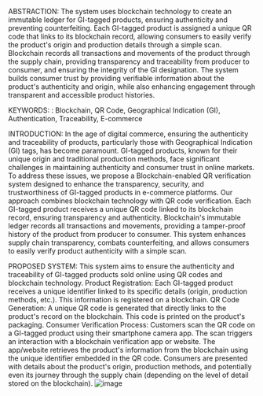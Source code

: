 ABSTRACTION:
The system uses blockchain technology to create an immutable ledger for GI-tagged products, ensuring authenticity and preventing counterfeiting.
Each GI-tagged product is assigned a unique QR code that links to its blockchain record, allowing consumers to easily verify the product's origin and production details through a simple scan.
Blockchain records all transactions and movements of the product through the supply chain, providing transparency and traceability from producer to consumer, and ensuring the integrity of the GI designation.
The system builds consumer trust by providing verifiable information about the product's authenticity and origin, while also enhancing engagement through transparent and accessible product histories.

KEYWORDS: : Blockchain, QR Code, Geographical Indication (GI), Authentication, Traceability, E-commerce

INTRODUCTION:
In the age of digital commerce, ensuring the authenticity and traceability of products, particularly those with Geographical Indication (GI) tags, has become paramount. 
GI-tagged products, known for their unique origin and traditional production methods, face significant challenges in maintaining authenticity and consumer trust in online markets. 
To address these issues, we propose a Blockchain-enabled QR verification system designed to enhance the transparency, security, and trustworthiness of GI-tagged products in e-commerce platforms.
Our approach combines blockchain technology with QR code verification. Each GI-tagged product receives a unique QR code linked to its blockchain record, ensuring transparency and authenticity. 
Blockchain's immutable ledger records all transactions and movements, providing a tamper-proof history of the product from producer to consumer. This system enhances supply chain transparency, combats counterfeiting, and allows consumers to easily verify product authenticity with a simple scan.

PROPOSED SYSTEM:
This system aims to ensure the authenticity and traceability of GI-tagged products sold online using QR codes and blockchain technology.
Product Registration: Each GI-tagged product receives a unique identifier linked to its specific details (origin, production methods, etc.). This information is registered on a blockchain.
QR Code Generation: A unique QR code is generated that directly links to the product's record on the blockchain. This code is printed on the product's packaging.
Consumer Verification Process:
Customers scan the QR code on a GI-tagged product using their smartphone camera app.
The scan triggers an interaction with a blockchain verification app or website.
The app/website retrieves the product's information from the blockchain using the unique identifier embedded in the QR code.
Consumers are presented with details about the product's origin, production methods, and potentially even its journey through the supply chain (depending on the level of detail stored on the blockchain).
                        ![image](https://github.com/user-attachments/assets/6a781323-c658-4400-b5ba-a91af0b3a1a5)



